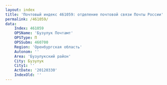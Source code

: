 ```yaml
---
layout: index
title: 'Почтовый индекс 461059: отделение почтовой связи Почты России'
permalink: /461059/
data:
    Index: 461059
    OPSName: 'Бузулук Почтамт'
    OPSType: П
    OPSSubm: 460700
    Region: 'Оренбургская область'
    Autonom: ''
    Area: 'Бузулукский район'
    City: Бузулук
    City1: ''
    ActDate: '20120330'
    IndexOld: ''
---
```

